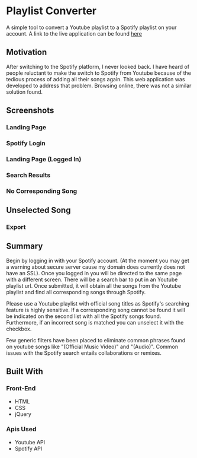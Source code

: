 # Playlist Converter 

A simple tool to convert a Youtube playlist to a Spotify playlist on your account. A link to the live application can be found [here](http://ohjamesho.com/playlist-converter)

## Motivation

After switching to the Spotify platform, I never looked back. I have heard of people reluctant to make the switch to Spotify from Youtube because of the tedious process of adding all their songs again. This web application was developed to address that problem. Browsing online, there was not a similar solution found.

## Screenshots

### Landing Page

### Spotify Login

### Landing Page (Logged In)

### Search Results

### No Corresponding Song

## Unselected Song

### Export

## Summary

Begin by logging in with your Spotify account. (At the moment you may get a warning about secure server cause my domain does currently does not have an SSL). Once you logged in you will be directed to the same page with a different screen. There will be a search bar to put in an Youtube playlist url. Once submitted, it will obtain all the songs from the Youtube playlist and find all corresponding songs through Spotify.

Please use a Youtube playlist with official song titles as Spotify's searching feature is highly sensitive. If a corresponding song cannot be found it will be indicated on the second list with all the Spotify songs found. Furthermore, if an incorrect song is matched you can unselect it with the checkbox. 

Few generic filters have been placed to eliminate common phrases found on youtube songs like "(Official Music Video)" and "(Audio)". Common issues with the Spotify search entails collaborations or remixes.

## Built With

### Front-End
* HTML
* CSS
* jQuery

### Apis Used
* Youtube API
* Spotify API
